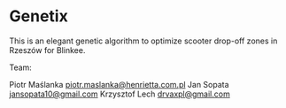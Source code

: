 # Genetix

This is an elegant genetic algorithm to optimize scooter
drop-off zones in Rzeszów for Blinkee.

Team:

Piotr Maślanka <piotr.maslanka@henrietta.com.pl>
Jan Sopata <jansopata10@gmail.com>
Krzysztof Lech <drvaxpl@gmail.com>
